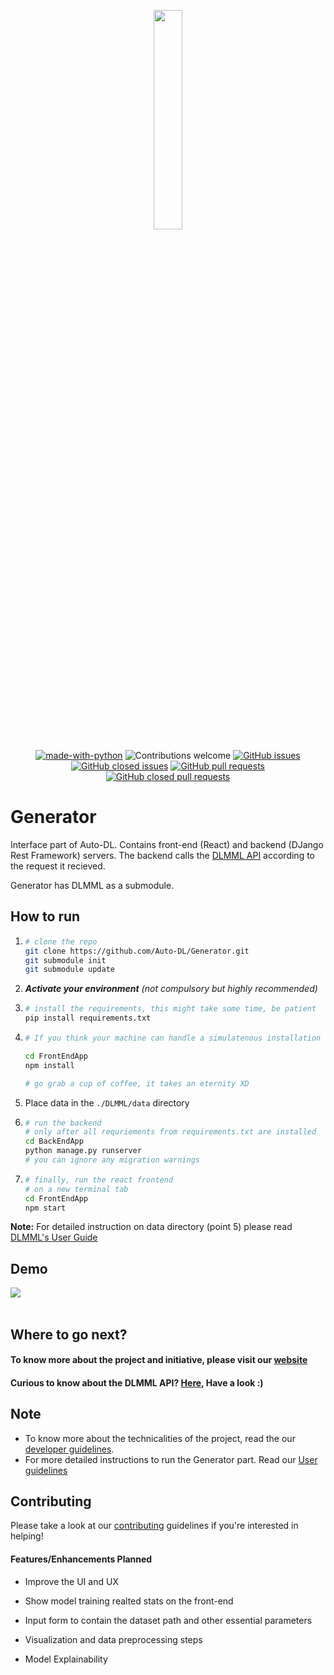 <p align="center"><img width=30% src="static/adl_generator.png"></p>

<center>

[![made-with-python](https://img.shields.io/badge/Made%20with-Python-1f425f.svg)](https://www.python.org/)
![Contributions welcome](https://img.shields.io/badge/contributions-welcome-orange.svg)
[![GitHub issues](https://img.shields.io/github/issues-raw/Auto-DL/Generator?color=red)](https://github.com/Auto-DL/Generator/issues?q=is%3Aopen+is%3Aissue)
[![GitHub closed issues](https://img.shields.io/github/issues-closed-raw/Auto-DL/Generator)](https://github.com/Auto-DL/Generator/issues?q=is%3Aissue+is%3Aclosed)
[![GitHub pull requests](https://img.shields.io/github/issues-pr-raw/Auto-DL/Generator?color=brightgreen)](https://github.com/Auto-DL/Generator/pulls?q=is%3Aopen+is%3Apr)
[![GitHub closed pull requests](https://img.shields.io/github/issues-pr-closed-raw/Auto-DL/Generator?color=green)](https://github.com/Auto-DL/Generator/pulls?q=is%3Apr+is%3Aclosed)


</center>

# Generator

Interface part of Auto-DL. Contains front-end (React) and backend (DJango Rest Framework) servers.
The backend calls the [DLMML API](https://www.github.com/Auto-DL/DLMML) according to the request it recieved.

Generator has DLMML as a submodule.

## How to run

1.  ```sh
    # clone the repo
    git clone https://github.com/Auto-DL/Generator.git
    git submodule init
    git submodule update
    ```
2. ***Activate your environment** (not compulsory but highly recommended)*

3.  ```sh
    # install the requirements, this might take some time, be patient
    pip install requirements.txt
    ```

4.  ```sh
    # If you think your machine can handle a simulatenous installation of node modules, open another terminal    
    
    cd FrontEndApp
    npm install

    # go grab a cup of coffee, it takes an eternity XD
    ```
5. Place data in the `./DLMML/data` directory

6.  ```sh
    # run the backend 
    # only after all requriements from requirements.txt are installed
    cd BackEndApp
    python manage.py runserver
    # you can ignore any migration warnings
    ```

7.  ```sh
    # finally, run the react frontend
    # on a new terminal tab
    cd FrontEndApp
    npm start
    ```

**Note:**  For detailed instruction on data directory (point 5) please read [DLMML's User Guide](https://github.com/Auto-DL/DLMML/blob/master/docs/userguide.md)

## Demo

<img src="static/demo.gif">

<br>
<br>

## Where to go next?

#### To know more about the project and initiative, please visit our [website](https://auto-dl.github.io/)

#### Curious to know about the DLMML API? [Here](https://github.com/Auto-DL/DLMML), Have a look :)

## Note
- To know more about the technicalities of the project, read the our [developer guidelines](https://github.com/Auto-DL/Generator/blob/master/docs/devguide.md).
- For more detailed instructions to run the Generator part. Read our [User guidelines](https://github.com/Auto-DL/Generator/blob/master/docs/userguide.md)

## Contributing
Please take a look at our [contributing](https://github.com/Auto-DL/Generator/blob/master/docs/contributing.md) guidelines if you're interested in helping!

#### Features/Enhancements Planned

- Improve the UI and UX

- Show model training realted stats on the front-end

- Input form to contain the dataset path and other essential parameters  

- Visualization and data preprocessing steps

- Model Explainability 
